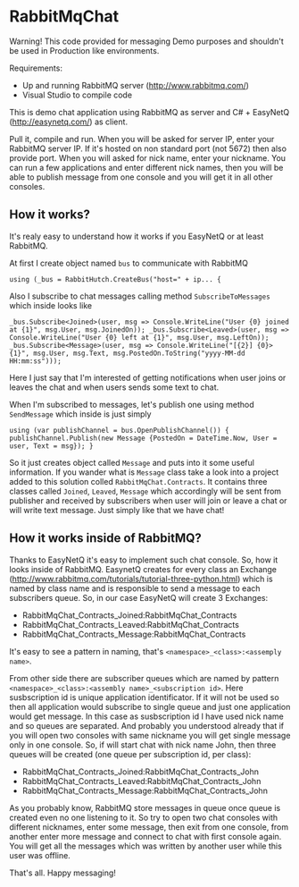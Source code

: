 RabbitMqChat
============

Warning! This code provided for messaging Demo purposes and shouldn't be used in Production like environments.

Requirements:
* Up and running RabbitMQ server (http://www.rabbitmq.com/)
* Visual Studio to compile code

This is demo chat application using RabbitMQ as server and C# + EasyNetQ (http://easynetq.com/) as client.

Pull it, compile and run. When you will be asked for server IP, enter your RabbitMQ server IP. If it's hosted on non standard port (not 5672) then also provide port.
When you will asked for nick name, enter your nickname. You can run a few applications and enter different nick names, then you will be able to publish message
from one console and you will get it in all other consoles.

## How it works?

It's realy easy to understand how it works if you EasyNetQ or at least RabbitMQ.

At first I create object named `bus` to communicate with RabbitMQ

`
using (_bus = RabbitHutch.CreateBus("host=" + ip...
{
`

Also I subscribe to chat messages calling method `SubscribeToMessages` which inside looks like

`
	_bus.Subscribe<Joined>(user, msg => Console.WriteLine("User {0} joined at {1}", msg.User, msg.JoinedOn));
	_bus.Subscribe<Leaved>(user, msg => Console.WriteLine("User {0} left at {1}", msg.User, msg.LeftOn));
	_bus.Subscribe<Message>(user, msg => Console.WriteLine("[{2}] {0}> {1}", msg.User, msg.Text, msg.PostedOn.ToString("yyyy-MM-dd HH:mm:ss")));
`

Here I just say that I'm interested of getting notifications when user joins or leaves the chat and when users sends some text to chat.

When I'm subscribed to messages, let's publish one using method `SendMessage` which inside is just simply

`
	using (var publishChannel = bus.OpenPublishChannel())
	{
		publishChannel.Publish(new Message {PostedOn = DateTime.Now, User = user, Text = msg});
	}
`

So it just creates object called `Message` and puts into it some useful information. If you wander what is `Message` class take a look into a project
added to this solution colled `RabbitMqChat.Contracts`. It contains three classes called `Joined`, `Leaved`, `Message` which accordingly will be sent from
publisher and received by subscribers when user will join or leave a chat or will write text message. Just simply like that we have chat!

## How it works inside of RabbitMQ?

Thanks to EasyNetQ it's easy to implement such chat console. So, how it looks inside of RabbitMQ. EasynetQ creates for every class an Exchange (http://www.rabbitmq.com/tutorials/tutorial-three-python.html)
which is named by class name and is responsible to send a message to each subscribers queue. So, in our case EasyNetQ will create 3 Exchanges:

* RabbitMqChat_Contracts_Joined:RabbitMqChat_Contracts
* RabbitMqChat_Contracts_Leaved:RabbitMqChat_Contracts
* RabbitMqChat_Contracts_Message:RabbitMqChat_Contracts

It's easy to see a pattern in naming, that's `<namespace>_<class>:<assemply name>`.

From other side there are subscriber queues which are named by pattern `<namespace>_<class>:<assembly name>_<subscription id>`. Here susbscription id is unique application
identificator. If it will not be used so then all application would subscribe to single queue and just one application would get message. In this case as susbscription id
I have used nick name and so queues are separated. And probably you understood already that if you will open two consoles with same nickname you will get single message
only in one console. So, if will start chat with nick name John, then three queues will be created (one queue per subscription id, per class):

* RabbitMqChat_Contracts_Joined:RabbitMqChat_Contracts_John
* RabbitMqChat_Contracts_Leaved:RabbitMqChat_Contracts_John
* RabbitMqChat_Contracts_Message:RabbitMqChat_Contracts_John

As you probably know, RabbitMQ store messages in queue once queue is created even no one listening to it. So try to open two chat consoles with different nicknames,
enter some message, then exit from one console, from another enter more message and connect to chat with first console again. You will get all the messages which
was written by another user while this user was offline.

That's all. Happy messaging!